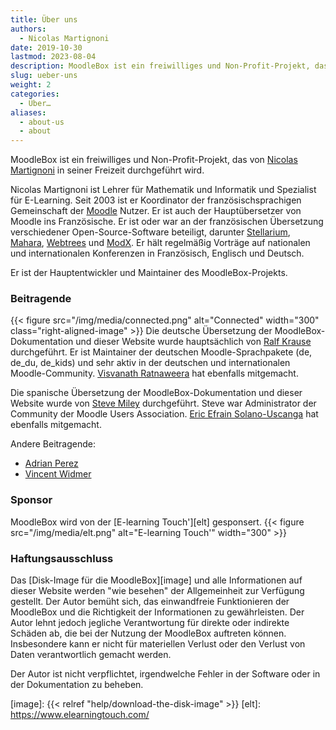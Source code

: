 ```yaml
---
title: Über uns
authors:
  - Nicolas Martignoni
date: 2019-10-30
lastmod: 2023-08-04
description: MoodleBox ist ein freiwilliges und Non-Profit-Projekt, das von Nicolas Martignoni in seiner Freizeit durchgeführt wird.
slug: ueber-uns
weight: 2
categories:
  - Über…
aliases:
  - about-us
  - about
---
```

MoodleBox ist ein freiwilliges und Non-Profit-Projekt, das von [Nicolas Martignoni][nicolas] in seiner Freizeit durchgeführt wird.

Nicolas Martignoni ist Lehrer für Mathematik und Informatik und Spezialist für E-Learning. Seit 2003 ist er Koordinator der französischsprachigen Gemeinschaft der [Moodle][1] Nutzer. Er ist auch der Hauptübersetzer von Moodle ins Französische. Er ist oder war an der französischen Übersetzung verschiedener Open-Source-Software beteiligt, darunter [Stellarium][2], [Mahara][3], [Webtrees][4] und [ModX][5]. Er hält regelmäßig Vorträge auf nationalen und internationalen Konferenzen in Französisch, Englisch und Deutsch.

Er ist der Hauptentwickler und Maintainer des MoodleBox-Projekts.

### Beitragende

{{< figure src="/img/media/connected.png" alt="Connected" width="300" class="right-aligned-image" >}} Die deutsche Übersetzung der MoodleBox-Dokumentation und dieser Website wurde hauptsächlich von [Ralf Krause][krause] durchgeführt. Er ist Maintainer der deutschen Moodle-Sprachpakete (de, de_du, de_kids) und sehr aktiv in der deutschen und internationalen Moodle-Community. [Visvanath Ratnaweera][ratna] hat ebenfalls mitgemacht.

Die spanische Übersetzung der MoodleBox-Dokumentation und dieser Website wurde von [Steve Miley][steve] durchgeführt. Steve war Administrator der Community der Moodle Users Association. [Eric Efrain Solano-Uscanga][eric] hat ebenfalls mitgemacht.

Andere Beitragende:

- [Adrian Perez][adpe]
- [Vincent Widmer][smallhacks]

### Sponsor

MoodleBox wird von der [E-learning Touch'][elt] gesponsert.
{{< figure src="/img/media/elt.png" alt="E-learning Touch'" width="300" >}}

### Haftungsausschluss

Das [Disk-Image für die MoodleBox][image] und alle Informationen auf dieser Website werden "wie besehen" der Allgemeinheit zur Verfügung gestellt. Der Autor bemüht sich, das einwandfreie Funktionieren der MoodleBox und die Richtigkeit der Informationen zu gewährleisten. Der Autor lehnt jedoch jegliche Verantwortung für direkte oder indirekte Schäden ab, die bei der Nutzung der MoodleBox auftreten können. Insbesondere kann er nicht für materiellen Verlust oder den Verlust von Daten verantwortlich gemacht werden.

Der Autor ist nicht verpflichtet, irgendwelche Fehler in der Software oder in der Dokumentation zu beheben.

 [1]: https://moodle.org
 [2]: https://stellarium.org/
 [3]: https://mahara.org/
 [4]: https://www.webtrees.net/
 [5]: https://modx.com/
 [nicolas]: https://blog.martignoni.net/a-propos/
 [krause]: https://moodle.org/user/profile.php?id=70180
 [ratna]: https://moodle.org/user/profile.php?id=41095
 [adpe]: https://adrianperez.me/
 [smallhacks]: https://github.com/smallhacks
 [steve]: https://www.linkedin.com/in/steve-miley-9a271a4
 [eric]: https://www.uv.mx/personal/ericsolano/
 [image]: {{< relref "help/download-the-disk-image" >}}
 [elt]: https://www.elearningtouch.com/

